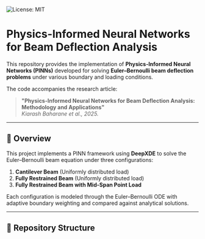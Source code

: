 ![License: MIT](https://img.shields.io/badge/License-MIT-yellow.svg)

# Physics-Informed Neural Networks for Beam Deflection Analysis

This repository provides the implementation of **Physics-Informed Neural Networks (PINNs)** developed for solving **Euler–Bernoulli beam deflection problems** under various boundary and loading conditions.

The code accompanies the research article:

> **"Physics-Informed Neural Networks for Beam Deflection Analysis: Methodology and Applications"**  
> *Kiarash Baharane et al., 2025.*

---

## 🧩 Overview

This project implements a PINN framework using **DeepXDE** to solve the Euler–Bernoulli beam equation under three configurations:

1. **Cantilever Beam** (Uniformly distributed load)  
2. **Fully Restrained Beam** (Uniformly distributed load)  
3. **Fully Restrained Beam with Mid-Span Point Load**

Each configuration is modeled through the Euler–Bernoulli ODE with adaptive boundary weighting and compared against analytical solutions.

---

## 📁 Repository Structure

